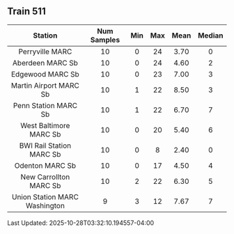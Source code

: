 ## Train 511

| Station | Num Samples | Min | Max | Mean | Median |
| :-----: | :---------: | :-: | :-: | :--: | :----: |
| Perryville MARC | 10 | 0 | 24 | 3.70 | 0 |
| Aberdeen MARC Sb | 10 | 0 | 24 | 4.60 | 2 |
| Edgewood MARC Sb | 10 | 0 | 23 | 7.00 | 3 |
| Martin Airport MARC Sb | 10 | 1 | 22 | 8.50 | 3 |
| Penn Station MARC Sb | 10 | 1 | 22 | 6.70 | 7 |
| West Baltimore MARC Sb | 10 | 0 | 20 | 5.40 | 6 |
| BWI Rail Station MARC Sb | 10 | 0 | 8 | 2.40 | 0 |
| Odenton MARC Sb | 10 | 0 | 17 | 4.50 | 4 |
| New Carrollton MARC Sb | 10 | 2 | 22 | 6.30 | 5 |
| Union Station MARC Washington | 9 | 3 | 12 | 7.67 | 7 |


Last Updated: 2025-10-28T03:32:10.194557-04:00